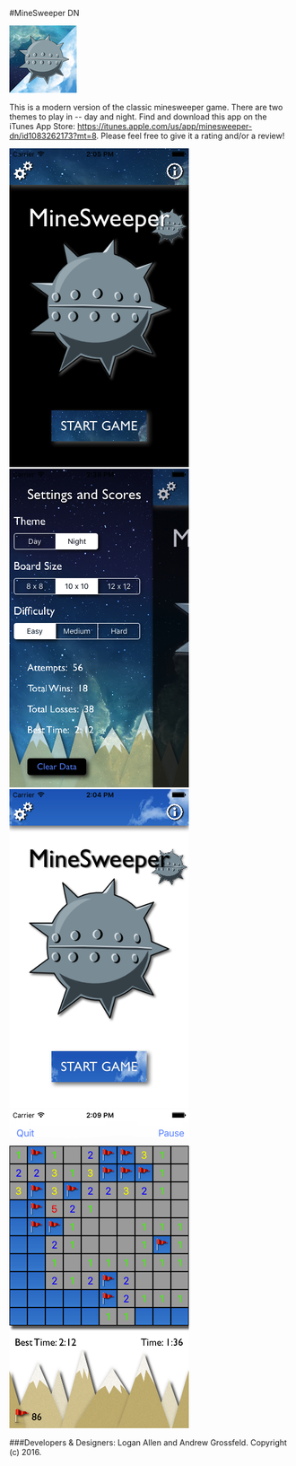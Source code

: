 #MineSweeper DN

![Mou icon](Readme_Assets/minesweeperIcon.png)

This is a modern version of the classic minesweeper game. There are two themes to play in -- day and night. Find and download this app on the iTunes App Store: https://itunes.apple.com/us/app/minesweeper-dn/id1083262173?mt=8. Please feel free to give it a rating and/or a review!

![Mou icon](Readme_Assets/mineNightIntro.png)
![Mou icon](Readme_Assets/mineNightPanel.png)
![Mou icon](Readme_Assets/mineDayIntro.png)
![Mou icon](Readme_Assets/mineDayGame.png)

###Developers & Designers: 
Logan Allen and Andrew Grossfeld. Copyright (c) 2016.

